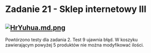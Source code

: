# Zadanie 21 - Sklep internetowy III

[![HrYuhua.md.png](https://iili.io/HrYuhua.md.png)](https://freeimage.host/i/HrYuhua)
---
Powtórzono testy dla zadania 2. Test 9 ujawnia błąd. W koszyku zawierającym powyżej 5 produktów nie można modyfikować ilości.
